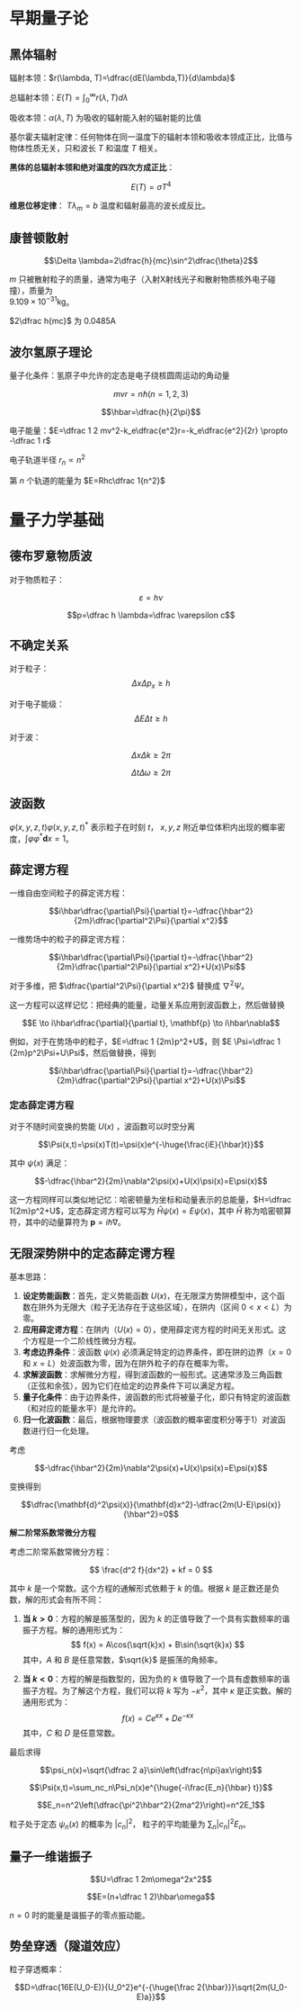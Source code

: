 
# 早期量子论

## 黑体辐射

辐射本领：$r(\lambda, T)=\dfrac{dE(\lambda,T)}{d\lambda}$

总辐射本领：$E(T)=\int_0^\infty r(\lambda,T)d\lambda$

吸收本领：$\alpha(\lambda, T)$ 为吸收的辐射能入射的辐射能的比值

基尔霍夫辐射定律：任何物体在同一温度下的辐射本领和吸收本领成正比，比值与物体性质无关，只和波长 $T$ 和温度 $T$ 相关。

**黑体的总辐射本领和绝对温度的四次方成正比**：

$$E(T)=\sigma T^4$$

**维恩位移定律**： $T\lambda_m=b$ 温度和辐射最高的波长成反比。

## 康普顿散射

$$\Delta \lambda=2\dfrac{h}{mc}\sin^2\dfrac{\theta}2$$

$m$ 只被散射粒子的质量，通常为电子（入射X射线光子和散射物质核外电子碰撞），质量为  
$9.109 \times 10^{−31} \text{kg}$。

$2\dfrac h{mc}$ 为 $0.0485 \text{A}$ 

## 波尔氢原子理论

量子化条件：氢原子中允许的定态是电子绕核圆周运动的角动量 

$$mvr=n\hbar (n=1,2,3)$$

$$\hbar=\dfrac{h}{2\pi}$$

电子能量：$E=\dfrac 1 2 mv^2-k_e\dfrac{e^2}r=-k_e\dfrac{e^2}{2r} \propto -\dfrac 1 r$

电子轨道半径 $r_n \propto n^2$

第 $n$ 个轨道的能量为 $E=Rhc\dfrac 1{n^2}$

# 量子力学基础

## 德布罗意物质波

对于物质粒子：

$$\varepsilon=h\nu$$


$$p=\dfrac h \lambda=\dfrac \varepsilon c$$


## 不确定关系

对于粒子：
$$\Delta x \Delta p_x \ge h$$

对于电子能级：
$$\Delta E\Delta t \ge h$$

对于波：

$$\Delta x\Delta k \ge 2 \pi$$

$$\Delta t \Delta \omega \ge 2\pi$$


## 波函数

$\varphi(x,y,z,t)\varphi(x,y,z,t)^\ast$ 表示粒子在时刻 $t$， $x, y,  z$ 附近单位体积内出现的概率密度，$\int\varphi\varphi^\ast\mathbf{d}x=1$。


## 薛定谔方程

一维自由空间粒子的薛定谔方程：

$$i\hbar\dfrac{\partial\Psi}{\partial t}=-\dfrac{\hbar^2}{2m}\dfrac{\partial^2\Psi}{\partial x^2}$$

一维势场中的粒子的薛定谔方程：

$$i\hbar\dfrac{\partial\Psi}{\partial t}=-\dfrac{\hbar^2}{2m}\dfrac{\partial^2\Psi}{\partial x^2}+U(x)\Psi$$

对于多维，把 $\dfrac{\partial^2\Psi}{\partial x^2}$ 替换成 $\nabla^2\Psi$。

这一方程可以这样记忆：把经典的能量，动量关系应用到波函数上，然后做替换 

$$E \to i\hbar\dfrac{\partial}{\partial t}, \mathbf{p} \to i\hbar\nabla$$

例如，对于在势场中的粒子，$E=\dfrac 1 {2m}p^2+U$，则 $E \Psi=\dfrac 1 {2m}p^2\Psi+U\Psi$，然后做替换，得到

$$i\hbar\dfrac{\partial\Psi}{\partial t}=-\dfrac{\hbar^2}{2m}\dfrac{\partial^2\Psi}{\partial x^2}+U(x)\Psi$$

### 定态薛定谔方程

对于不随时间变换的势能 $U(x)$ ，波函数可以时空分离

$$\Psi(x,t)=\psi(x)T(t)=\psi(x)e^{-\huge{\frac{iE}{\hbar}t}}$$

其中 $\psi(x)$ 满足：

$$-\dfrac{\hbar^2}{2m}\nabla^2\psi(x)+U(x)\psi(x)=E\psi(x)$$
 
这一方程同样可以类似地记忆：哈密顿量为坐标和动量表示的总能量，$H=\dfrac 1{2m}p^2+U$，定态薛定谔方程可以写为 $\hat{H}\psi(x)=E\psi(x)$，其中 $\hat{H}$ 称为哈密顿算符，其中的动量算符为 $\mathbf{p} =i\hbar\nabla$。

## 无限深势阱中的定态薛定谔方程

基本思路：

1. **设定势能函数**：首先，定义势能函数 $U(x)$，在无限深方势阱模型中，这个函数在阱外为无限大（粒子无法存在于这些区域），在阱内（区间 $0 < x < L$）为零。
2. **应用薛定谔方程**：在阱内（$U(x)=0$），使用薛定谔方程的时间无关形式。这个方程是一个二阶线性微分方程。
3. **考虑边界条件**：波函数 $\psi(x)$ 必须满足特定的边界条件，即在阱的边界（$x=0$ 和 $x=L$）处波函数为零，因为在阱外粒子的存在概率为零。
4. **求解波函数**：求解微分方程，得到波函数的一般形式。这通常涉及三角函数（正弦和余弦），因为它们在给定的边界条件下可以满足方程。
5. **量子化条件**：由于边界条件，波函数的形式将被量子化，即只有特定的波函数（和对应的能量水平）是允许的。
6. **归一化波函数**：最后，根据物理要求（波函数的概率密度积分等于1）对波函数进行归一化处理。

考虑 

$$-\dfrac{\hbar^2}{2m}\nabla^2\psi(x)+U(x)\psi(x)=E\psi(x)$$

变换得到

$$\dfrac{\mathbf{d}^2\psi(x)}{\mathbf{d}x^2}-\dfrac{2m(U-E)\psi(x)}{\hbar^2}=0$$

**解二阶常系数常微分方程**

考虑二阶常系数常微分方程：

$$ \frac{d^2 f}{dx^2} + kf = 0 $$

其中 $k$ 是一个常数。这个方程的通解形式依赖于 $k$ 的值。根据 $k$ 是正数还是负数，解的形式会有所不同：

1. **当 $k > 0$**：方程的解是振荡型的，因为 $k$ 的正值导致了一个具有实数频率的谐振子方程。解的通用形式为：
   $$ f(x) = A\cos(\sqrt{k}x) + B\sin(\sqrt{k}x) $$
   其中，$A$ 和 $B$ 是任意常数，$\sqrt{k}$ 是振荡的角频率。

2. **当 $k < 0$**：方程的解是指数型的，因为负的 $k$ 值导致了一个具有虚数频率的谐振子方程。为了解这个方程，我们可以将 $k$ 写为 $-\kappa^2$，其中 $\kappa$ 是正实数。解的通用形式为：
   $$ f(x) = Ce^{\kappa x} + De^{-\kappa x} $$
   其中，$C$ 和 $D$ 是任意常数。

最后求得

$$\psi_n(x)=\sqrt{\dfrac 2 a}\sin\left(\dfrac{n\pi}ax\right)$$

$$\Psi(x,t)=\sum_nc_n\Psi_n(x)e^{\huge{-i\frac{E_n}{\hbar} t}}$$

$$E_n=n^2\left(\dfrac{\pi^2\hbar^2}{2ma^2}\right)=n^2E_1$$
	
粒子处于定态 $\psi_n(x)$ 的概率为 $\vert c_n \vert^2$， 粒子的平均能量为 $\sum_n\vert c_n \vert^2E_n$。

## 量子一维谐振子

$$U=\dfrac 1 2m\omega^2x^2$$

$$E=(n+\dfrac 1 2)\hbar\omega$$

$n=0$ 时的能量是谐振子的零点振动能。

## 势垒穿透（隧道效应）

粒子穿透概率：

$$D=\dfrac{16E(U_0-E)}{U_0^2}e^{-{\huge{\frac 2{\hbar}}}\sqrt{2m(U_0-E)a}}$$